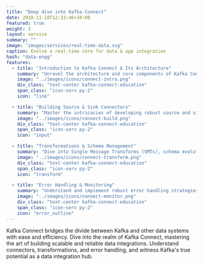 ```yaml
---
title: "Deep dive into Kafka Connect"
date: 2018-11-18T12:33:46+10:00
featured: true
weight: 3
layout: service
summary: ""
image: "images/services/real-time-data.svg"
caption: Evolve a real-time core for data & app integration
hash: "data-engg"
features:
  - title: "Introduction to Kafka Connect & Its Architecture"
    summary: "Unravel the architecture and core components of Kafka Connect, laying a solid foundation for scalable data integrations."
    image: "../images/icons/connect-intro.png"
    div_class: "text-center kafka-connect-education"
    span_class: "icon-serv py-2"
    icon: "link"

  - title: "Building Source & Sink Connectors"
    summary: "Master the intricacies of developing robust source and sink connectors, enabling seamless data ingress and egress to/from Kafka."
    image: "../images/icons/connect-build.png"
    div_class: "text-center kafka-connect-education"
    span_class: "icon-serv py-2"
    icon: "input"

  - title: "Transformations & Schema Management"
    summary: "Dive into Single Message Transforms (SMTs), schema evolution, and data conversion techniques for adaptive data integration."
    image: "../images/icons/connect-transform.png"
    div_class: "text-center kafka-connect-education"
    span_class: "icon-serv py-2"
    icon: "transform"

  - title: "Error Handling & Monitoring"
    summary: "Understand and implement robust error handling strategies for connectors. Gain insights into monitoring and managing the health of your Kafka Connect clusters."
    image: "../images/icons/connect-monitor.png"
    div_class: "text-center kafka-connect-education"
    span_class: "icon-serv py-2"
    icon: "error_outline"
---
```


Kafka Connect bridges the divide between Kafka and other data systems with ease and efficiency. Dive into the realm of Kafka Connect, mastering the art of building scalable and reliable data integrations. Understand connectors, transformations, and error handling, and witness Kafka's true potential as a data integration hub.
